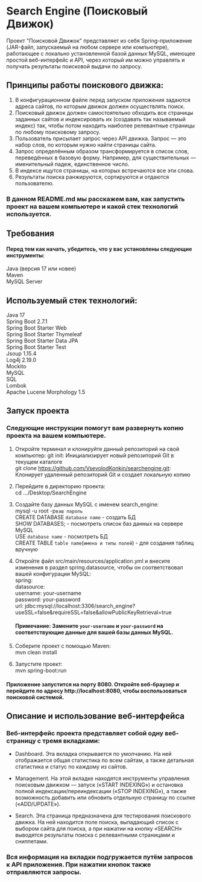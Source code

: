 # Search Engine (Поисковый Движок)

Проект "Поисковой Движок" представляет из себя Spring-приложение (JAR-файл, запускаемый на любом сервере или компьютере), работающее с локально установленной базой данных MySQL, имеющее простой веб-интерфейс и API, через который им можно управлять и получать результаты поисковой выдачи по запросу.  
## Принципы работы поискового движка:  
  1. В конфигурационном файле перед запуском приложения задаются адреса сайтов, по которым движок должен осуществлять поиск.  
  2. Поисковый движок должен самостоятельно обходить все страницы заданных сайтов и индексировать их (создавать так называемый индекс) так, чтобы потом находить наиболее релевантные 
     страницы по любому поисковому запросу.  
  3. Пользователь присылает запрос через API движка. Запрос — это набор слов, по которым нужно найти страницы сайта.  
  4. Запрос определённым образом трансформируется в список слов, переведённых в базовую форму. Например, для существительных — именительный падеж, единственное число.  
  5. В индексе ищутся страницы, на которых встречаются все эти слова.  
  6. Результаты поиска ранжируются, сортируются и отдаются пользователю.

### В данном README.md мы расскажем вам, как запустить проект на вашем компьютере и какой стек технологий используется.

## Требования

#### Перед тем как начать, убедитесь, что у вас установлены следующие инструменты:

Java (версия 17 или новее)  
Maven  
MySQL Server


## Используемый стек технологий:

Java 17  
Spring Boot 2.7.1  
Spring Boot Starter Web  
Spring Boot Starter Thymeleaf  
Spring Boot Starter Data JPA  
Spring Boot Starter Test  
Jsoup 1.15.4  
Log4j 2.19.0  
Mockito  
MySQL  
SQL  
Lombok  
Apache Lucene Morphology 1.5  


## Запуск проекта  
### Следующие инструкции помогут вам развернуть копию проекта на вашем компьютере.

1. Откройте терминал и клонируйте данный репозиторий на свой компьютер:
    git init: Инициализирует новый репозиторий Git в текущем каталоге     
    git clone https://github.com/VsevolodKonkin/searchengine.git: Клонирует удаленный репозиторий Git и создает локальную копию

3. Перейдите в директорию проекта:  
    cd .../Desktop/SearchEngine

4. Создайте базу данных MySQL с именем search_engine:  
    mysql -u root -p`ваш пароль`   
    CREATE DATABASE `database name` - создать БД   
    SHOW DATABASES; - посмотреть список баз данных на сервере MySQL    
    USE `database name` - посмотреть БД  
    CREATE TABLE `table name`(`имена и типы полей`) - для создания таблиц вручную  
   
6. Откройте файл src/main/resources/application.yml и внесите изменения в раздел spring.datasource, чтобы он соответствовал вашей конфигурации MySQL:  
    spring:  
    datasource:  
    username: your-username  
    password: your-password  
    url: jdbc:mysql://localhost:3306/search_engine?useSSL=false&requireSSL=false&allowPublicKeyRetrieval=true  
   #### Примечание: Замените `your-username` и `your-password` на соответствующие данные для вашей базы данных MySQL.

7. Соберите проект с помощью Maven:  
    mvn clean install

8. Запустите проект:  
    mvn spring-boot:run  
#### Приложение запустится на порту 8080. Откройте веб-браузер и перейдите по адресу http://localhost:8080, чтобы воспользоваться поисковой системой.


## Описание и использование веб-интерфейса

### Веб-интерфейс проекта представляет собой одну веб-страницу с тремя вкладками:

  - Dashboard. Эта вкладка открывается по умолчанию. На ней отображается общая статистика по всем сайтам, а также детальная статистика и статус по каждому из сайтов.

  - Management. На этой вкладке находятся инструменты управления поисковым движком — запуск («START INDEXING») и остановка полной индексации/переиндексации («STOP INDEXING»), а также возможность добавить или обновить отдельную страницу по ссылке («ADD/UPDATE»).

  - Search. Эта страница предназначена для тестирования поискового движка. На ней находится поле поиска, выпадающий список с выбором сайта для поиска, а при нажатии на кнопку «SEARCH» 
    выводятся результаты поиска с релевантными страницами и сниппетами.

### Вся информация на вкладки подгружается путём запросов к API приложения. При нажатии кнопок также отправляются запросы.
